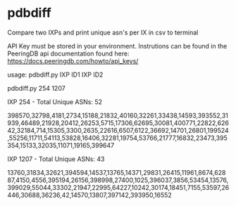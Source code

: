 # pdbdiff
Compare two IXPs and print unique asn's per IX in csv to terminal

API Key must be stored in your environment. Instrutions can be found in the PeeringDB api documentation found here:
https://docs.peeringdb.com/howto/api_keys/

usage: pdbdiff.py IXP ID1 IXP ID2


pdbdiff.py 254 1207

IXP 254 - Total Unique ASNs: 52

398570,32798,4181,2734,15188,21832,40160,32261,33438,14593,393552,31939,46489,21928,20412,26253,5715,17306,62695,30081,400771,22822,62642,32184,714,15305,3300,2635,22616,6507,6122,36692,14701,26801,199524,55256,11711,54113,53828,16406,32281,19754,53766,21777,16832,23473,395354,15133,32035,11071,19165,399647

IXP 1207 - Total Unique ASNs: 43

13760,31834,32621,394594,14537,13765,14371,29831,26415,11961,8674,62887,4150,4556,395194,26156,398998,27400,1025,396037,3856,53454,13576,399029,55044,33302,21947,22995,64227,10242,30174,18451,7155,53597,26446,30688,36236,42,14570,13807,397142,393950,16552


